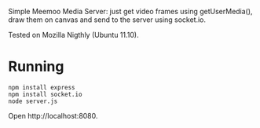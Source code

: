 Simple Meemoo Media Server: just get video frames using getUserMedia(), draw them on canvas and send to the server using socket.io.

Tested on Mozilla Nigthly (Ubuntu 11.10).

# Running

    npm install express
    npm install socket.io
    node server.js

Open http://localhost:8080.
